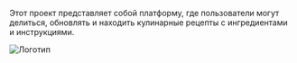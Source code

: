 ﻿Этот проект представляет собой платформу, где пользователи могут делиться, обновлять и находить кулинарные рецепты с ингредиентами и инструкциями.


![Логотип](https://octodex.github.com/images/orderedlistocat.png "Логотип GitHub")





